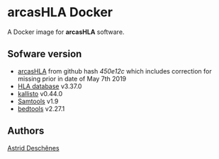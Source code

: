
# arcasHLA Docker


A Docker image for **arcasHLA** software.

## Sofware version

* [arcasHLA](https://github.com/RabadanLab/arcasHLA) from github hash _450e12c_ which includes correction for missing prior in date of May 7th 2019
* [HLA database](https://github.com/ANHIG/IMGTHLA) v3.37.0
* [kallisto](https://github.com/pachterlab/kallisto) v0.44.0 
* [Samtools](https://github.com/samtools/samtools/) v1.9
* [bedtools](https://github.com/arq5x/bedtools2) v2.27.1

## Authors ##

[Astrid Desch&ecirc;nes](http://ca.linkedin.com/in/astriddeschenes "Astrid Desch&ecirc;nes")
